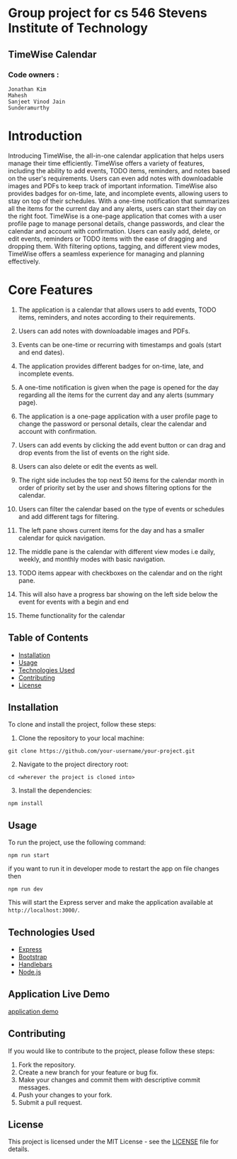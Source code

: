 # Group project for cs 546 Stevens Institute of Technology

## TimeWise Calendar

### Code owners :

```
Jonathan Kim
Mahesh
Sanjeet Vinod Jain
Sunderamurthy
```

# Introduction

Introducing TimeWise, the all-in-one calendar application that helps users manage their time efficiently.
TimeWise offers a variety of features, including the ability to add events, TODO items, reminders, and notes
based on the user's requirements. Users can even add notes with downloadable images and PDFs to keep track
of important information.
TimeWise also provides badges for on-time, late, and incomplete events, allowing users to stay on top of their
schedules. With a one-time notification that summarizes all the items for the current day and any alerts, users
can start their day on the right foot. TimeWise is a one-page application that comes with a user profile page to
manage personal details, change passwords, and clear the calendar and account with confirmation. Users can
easily add, delete, or edit events, reminders or TODO items with the ease of dragging and dropping them. With
filtering options, tagging, and different view modes, TimeWise offers a seamless experience for managing and
planning effectively.

# Core Features

1. The application is a calendar that allows users to add events, TODO items, reminders, and notes
   according to their requirements.
2. Users can add notes with downloadable images and PDFs.
3. Events can be one-time or recurring with timestamps and goals (start and end dates).
4. The application provides different badges for on-time, late, and incomplete events.
5. A one-time notification is given when the page is opened for the day regarding all the items for the
   current day and any alerts (summary page).
6. The application is a one-page application with a user profile page to change the password or personal
   details, clear the calendar and account with confirmation.
7. Users can add events by clicking the add event button or can drag and drop events from the list of
   events on the right side.
8. Users can also delete or edit the events as well.
9. The right side includes the top next 50 items for the calendar month in order of priority set by the user
   and shows filtering options for the calendar.
10. Users can filter the calendar based on the type of events or schedules and add different tags for
    filtering.
11. The left pane shows current items for the day and has a smaller calendar for quick navigation.
12. The middle pane is the calendar with different view modes i.e daily, weekly, and monthly modes with
    basic navigation.
13. TODO items appear with checkboxes on the calendar and on the right pane.

14. This will also have a progress bar showing on the left side below the event for events with a begin and
    end
15. Theme functionality for the calendar

## Table of Contents

- [Installation](#installation)
- [Usage](#usage)
- [Technologies Used](#technologies-used)
- [Contributing](#contributing)
- [License](#license)

## Installation

To clone and install the project, follow these steps:

1. Clone the repository to your local machine:

```
git clone https://github.com/your-username/your-project.git
```

2. Navigate to the project directory root:

```
cd <wherever the project is cloned into>
```

3. Install the dependencies:

```
npm install
```

## Usage

To run the project, use the following command:

```
npm run start
```

if you want to run it in developer mode to restart the app on file changes then

```
npm run dev
```

This will start the Express server and make the application available at `http://localhost:3000/`.

## Technologies Used

- [Express](https://expressjs.com/)
- [Bootstrap](https://getbootstrap.com/)
- [Handlebars](https://handlebarsjs.com/)
- [Node.js](https://nodejs.org/)

## Application Live Demo

[application demo](https://timewise.herokuapp.com/)

## Contributing

If you would like to contribute to the project, please follow these steps:

1. Fork the repository.
2. Create a new branch for your feature or bug fix.
3. Make your changes and commit them with descriptive commit messages.
4. Push your changes to your fork.
5. Submit a pull request.

## License

This project is licensed under the MIT License - see the [LICENSE](LICENSE) file for details.
